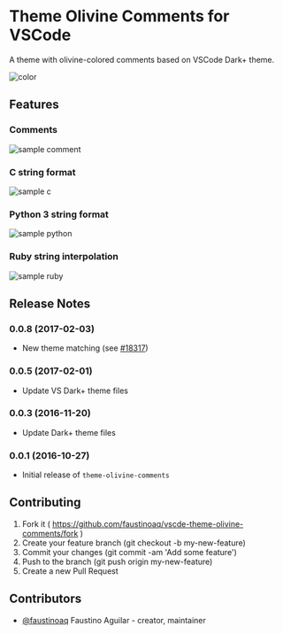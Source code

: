 # Theme Olivine Comments for VSCode

A theme with olivine-colored comments based on VSCode Dark+ theme.

![color](https://raw.githubusercontent.com/faustinoaq/vscode-theme-olivine-comments/master/images/olivine.png)

## Features

### Comments

![sample comment](https://raw.githubusercontent.com/faustinoaq/vscode-theme-olivine-comments/master/images/sample_comment.png)

### C string format

![sample c](https://raw.githubusercontent.com/faustinoaq/vscode-theme-olivine-comments/master/images/sample_c.png)

### Python 3 string format

![sample python](https://raw.githubusercontent.com/faustinoaq/vscode-theme-olivine-comments/master/images/sample_python.png)

### Ruby string interpolation

![sample ruby](https://raw.githubusercontent.com/faustinoaq/vscode-theme-olivine-comments/master/images/sample_ruby.png)

## Release Notes

### 0.0.8 (2017-02-03)

- New theme matching (see [#18317](https://github.com/Microsoft/vscode/issues/18317))

### 0.0.5 (2017-02-01)

- Update VS Dark+ theme files

### 0.0.3 (2016-11-20)

- Update Dark+ theme files

### 0.0.1 (2016-10-27)

- Initial release of `theme-olivine-comments`

## Contributing

1. Fork it ( https://github.com/faustinoaq/vscde-theme-olivine-comments/fork )
2. Create your feature branch (git checkout -b my-new-feature)
3. Commit your changes (git commit -am 'Add some feature')
4. Push to the branch (git push origin my-new-feature)
5. Create a new Pull Request

## Contributors

- [@faustinoaq](https://github.com/faustinoaq) Faustino Aguilar - creator, maintainer
